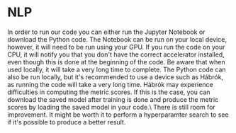 # NLP

In order to run our code you can either run the Jupyter Notebook or download the Python code.
The Notebook can be run on your local device, however, it will need to be run using your GPU. If you run the code on your CPU, it will notify you that you don't have the correct accelerator installed, even though this is done at the beginning of the code. Be aware that when used locally, it will take a very long time to complete.
The Python code can also be run locally, but it's recommended to use a device such as Hábrók, as running the code will take a very long time.
Hábrók may experience difficulties in computing the metric scores. If this is the case, you can download the saved model after training is done and produce the metric scores by loading the saved model in your code.\\
There is still room for improvement. It might be worth it to perform a hyperparamter search to see if it's possible to produce a better result.
